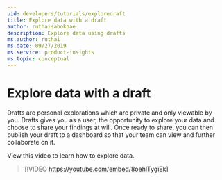 ```yaml
---
uid: developers/tutorials/exploredraft
title: Explore data with a draft
author: ruthaisabokhae
description: Explore data using drafts
ms.author: ruthai
ms.date: 09/27/2019
ms.service: product-insights
ms.topic: conceptual
---
```


# Explore data with a draft

Drafts are personal explorations which are private and only viewable by you. Drafts gives you as a user, the opportunity to explore your data and choose to share your findings at will. Once ready to share, you can then publish your draft to a dashboard so that your team can view and further collaborate on it.  

View this video to learn how to explore data.  

>[!VIDEO https://youtube.com/embed/8oehlTygiEk]  

